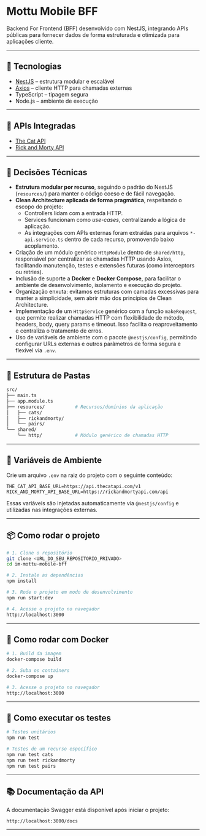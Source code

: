 # Mottu Mobile BFF

Backend For Frontend (BFF) desenvolvido com NestJS, integrando APIs públicas para fornecer dados de forma estruturada e otimizada para aplicações cliente.

---

## 🚀 Tecnologias

- [NestJS](https://nestjs.com/) – estrutura modular e escalável
- [Axios](https://axios-http.com/) – cliente HTTP para chamadas externas
- TypeScript – tipagem segura
- Node.js – ambiente de execução

---

## 🔌 APIs Integradas

- [The Cat API](https://thecatapi.com/)
- [Rick and Morty API](https://rickandmortyapi.com/)

---

## 🧠 Decisões Técnicas

- **Estrutura modular por recurso**, seguindo o padrão do NestJS (`resources/`) para manter o código coeso e de fácil navegação.
- **Clean Architecture aplicada de forma pragmática**, respeitando o escopo do projeto:
  - Controllers lidam com a entrada HTTP.
  - Services funcionam como _use-cases_, centralizando a lógica de aplicação.
  - As integrações com APIs externas foram extraídas para arquivos `*-api.service.ts` dentro de cada recurso, promovendo baixo acoplamento.
- Criação de um módulo genérico `HttpModule` dentro de `shared/http`, responsável por centralizar as chamadas HTTP usando Axios, facilitando manutenção, testes e extensões futuras (como interceptors ou retries).
- Inclusão de suporte a **Docker** e **Docker Compose**, para facilitar o ambiente de desenvolvimento, isolamento e execução do projeto.
- Organização enxuta: evitamos estruturas com camadas excessivas para manter a simplicidade, sem abrir mão dos princípios de Clean Architecture.
- Implementação de um `HttpService` genérico com a função `makeRequest`, que permite realizar chamadas HTTP com flexibilidade de método, headers, body, query params e timeout. Isso facilita o reaproveitamento e centraliza o tratamento de erros.
- Uso de variáveis de ambiente com o pacote `@nestjs/config`, permitindo configurar URLs externas e outros parâmetros de forma segura e flexível via `.env`.

---

## 📁 Estrutura de Pastas

```bash
src/
├── main.ts
├── app.module.ts
├── resources/           # Recursos/domínios da aplicação
│   ├── cats/
│   ├── rickandmorty/
│   └── pairs/
└── shared/
    └── http/            # Módulo genérico de chamadas HTTP
```

---

## 📄 Variáveis de Ambiente

Crie um arquivo `.env` na raiz do projeto com o seguinte conteúdo:

```env
THE_CAT_API_BASE_URL=https://api.thecatapi.com/v1
RICK_AND_MORTY_API_BASE_URL=https://rickandmortyapi.com/api
```

Essas variáveis são injetadas automaticamente via `@nestjs/config` e utilizadas nas integrações externas.

---

## 📦 Como rodar o projeto

```bash
# 1. Clone o repositório
git clone <URL_DO_SEU_REPOSITORIO_PRIVADO>
cd im-mottu-mobile-bff
```

```bash
# 2. Instale as dependências
npm install
```

```bash
# 3. Rode o projeto em modo de desenvolvimento
npm run start:dev
```

```bash
# 4. Acesse o projeto no navegador
http://localhost:3000
```

---

## 🐳 Como rodar com Docker

```bash
# 1. Build da imagem
docker-compose build
```

```bash
# 2. Suba os containers
docker-compose up
```

```bash
# 3. Acesse o projeto no navegador
http://localhost:3000
```

---

## 🧪 Como executar os testes

```bash
# Testes unitários
npm run test
```

```bash
# Testes de um recurso específico
npm run test cats
npm run test rickandmorty
npm run test pairs
```

---

## 📚 Documentação da API

A documentação Swagger está disponível após iniciar o projeto:

```
http://localhost:3000/docs
```

---
